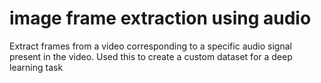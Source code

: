 # image frame extraction using audio
Extract frames from a video corresponding to a specific audio signal present in the video. Used this to create a custom dataset for a deep learning task 
